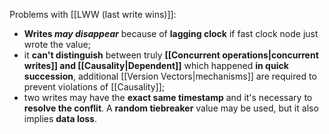 Problems with [[LWW (last write wins)]]:
- **Writes *may disappear*** because of **lagging clock** if fast clock node just wrote the value;
- it **can't distinguish** between truly **[[Concurrent operations|concurrent writes]] and [[Causality|Dependent]]** which happened **in quick succession**, additional [[Version Vectors|mechanisms]] are required to prevent violations of [[Causality]];
- two writes may have the **exact same timestamp** and it's necessary to **resolve the conflit**. 
  A **random tiebreaker** value may be used, but it also implies **data loss**.
